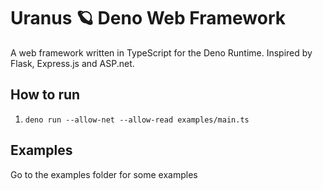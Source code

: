 # Uranus 🪐 Deno Web Framework

A web framework written in TypeScript for the Deno Runtime. Inspired by Flask, Express.js and ASP.net.

## How to run

1. `deno run --allow-net --allow-read examples/main.ts`

## Examples

Go to the examples folder for some examples